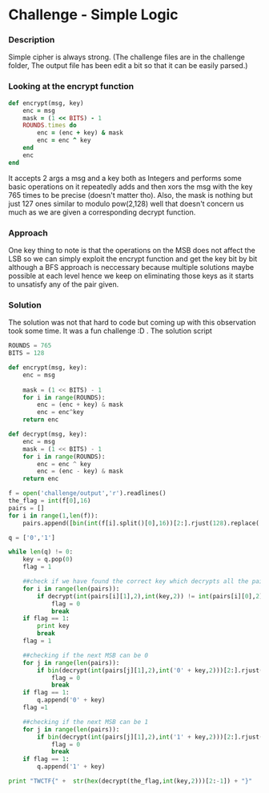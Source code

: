 # Challenge - Simple Logic

### Description

Simple cipher is always strong. (The challenge files are in the challenge folder, The output file has been edit a bit so that it can be easily parsed.)

### Looking at the encrypt function

```ruby
def encrypt(msg, key)
    enc = msg
    mask = (1 << BITS) - 1
    ROUNDS.times do
        enc = (enc + key) & mask
        enc = enc ^ key
    end
    enc
end
```

It accepts 2 args a msg and a key both as Integers and performs some basic operations on it repeatedly adds and then xors the msg with the key 765 times to be precise (doesn't matter tho). Also, the mask is nothing but just 127 ones similar to modulo pow(2,128) well that doesn't concern us much as we are given a corresponding decrypt function.

### Approach

One key thing to note is that the operations on the MSB does not affect the LSB so we can simply exploit the encrypt function and get the key bit by bit although a BFS approach is neccessary because multiple solutions maybe possible at each level hence we keep on eliminating those keys as it starts to unsatisfy any of the pair given.


### Solution

The solution was not that hard to code but coming up with this observation took some time. It was a fun challenge :D . The solution script

```python
ROUNDS = 765
BITS = 128

def encrypt(msg, key):
	enc = msg
	
	mask = (1 << BITS) - 1
	for i in range(ROUNDS):
		enc = (enc + key) & mask
		enc = enc^key
	return enc

def decrypt(msg, key):
    enc = msg
    mask = (1 << BITS) - 1
    for i in range(ROUNDS):
        enc = enc ^ key
        enc = (enc - key) & mask
    return enc

f = open('challenge/output','r').readlines()
the_flag = int(f[0],16)
pairs = []
for i in range(1,len(f)):
	pairs.append([bin(int(f[i].split()[0],16))[2:].rjust(128).replace(' ','0'),bin(int(f[i].split()[1],16))[2:].rjust(128).replace(' ','0')])

q = ['0','1']

while len(q) != 0:
	key = q.pop(0)
	flag = 1

	##check if we have found the correct key which decrypts all the pairs
	for i in range(len(pairs)):
		if decrypt(int(pairs[i][1],2),int(key,2)) != int(pairs[i][0],2):
			flag = 0
			break
	if flag == 1:
		print key
		break
	flag = 1

	##checking if the next MSB can be 0
	for j in range(len(pairs)):
		if bin(decrypt(int(pairs[j][1],2),int('0' + key,2)))[2:].rjust(128).replace(' ','0')[-(len(key)+1):] != pairs[j][0][-(len(key)+1):]:
			flag = 0
			break
	if flag == 1:
		q.append('0' + key)
	flag =1

	##checking if the next MSB can be 1
	for j in range(len(pairs)):
		if bin(decrypt(int(pairs[j][1],2),int('1' + key,2)))[2:].rjust(128).replace(' ','0')[-(len(key)+1):] != pairs[j][0][-(len(key)+1):]:
			flag = 0
			break
	if flag == 1:
		q.append('1' + key)

print "TWCTF{" +  str(hex(decrypt(the_flag,int(key,2)))[2:-1]) + "}"
```